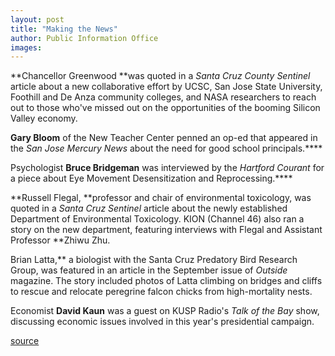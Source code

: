 ```yaml
---
layout: post
title: "Making the News"
author: Public Information Office
images:
---
```


**Chancellor Greenwood **was quoted in a _Santa Cruz County Sentinel_ article about a new collaborative effort by UCSC, San Jose State University, Foothill and De Anza community colleges, and NASA researchers to reach out to those who've missed out on the opportunities of the booming Silicon Valley economy.

**Gary Bloom** of the New Teacher Center penned an op-ed that appeared in the _San Jose Mercury News_ about the need for good school principals.****

Psychologist **Bruce Bridgeman** was interviewed by the _Hartford Courant_ for a piece about Eye Movement Desensitization and Reprocessing.****

**Russell Flegal, **professor and chair of environmental toxicology, was quoted in a _Santa Cruz Sentinel_ article about the newly established Department of Environmental Toxicology. KION (Channel 46) also ran a story on the new department, featuring interviews with Flegal and Assistant Professor **Zhiwu Zhu.  
  
Brian Latta,** a biologist with the Santa Cruz Predatory Bird Research Group, was featured in an article in the September issue of _Outside_ magazine. The story included photos of Latta climbing on bridges and cliffs to rescue and relocate peregrine falcon chicks from high-mortality nests.

Economist **David Kaun** was a guest on KUSP Radio's _Talk of the Bay_ show, discussing economic issues involved in this year's presidential campaign.

  
[source](http://www1.ucsc.edu/currents/00-01/09-11/makenews.html "Permalink to makenews")
